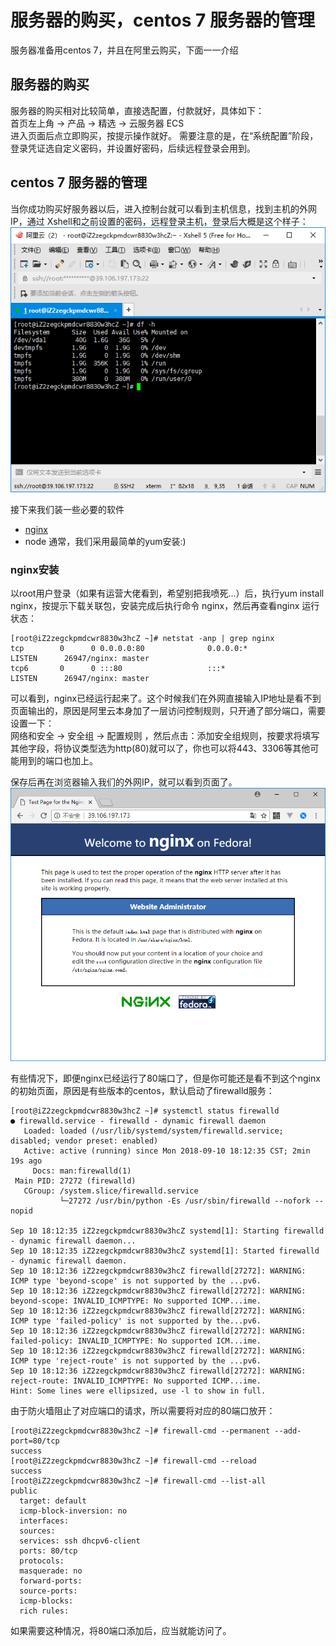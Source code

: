 # 服务器的购买，centos 7 服务器的管理

服务器准备用centos 7，并且在阿里云购买，下面一一介绍
## 服务器的购买
服务器的购买相对比较简单，直接选配置，付款就好，具体如下：  
首页左上角 -> 产品 -> 精选 -> 云服务器 ECS  
进入页面后点立即购买，按提示操作就好。
需要注意的是，在“系统配置”阶段，登录凭证选自定义密码，并设置好密码，后续远程登录会用到。

## centos 7 服务器的管理
当你成功购买好服务器以后，进入控制台就可以看到主机信息，找到主机的外网IP，通过 Xshell和之前设置的密码，远程登录主机，登录后大概是这个样子：
![服务器管理](./images/centos/01.png)  

接下来我们装一些必要的软件
- [nginx](user-content-nginx安装)
- node
通常，我们采用最简单的yum安装:)

### nginx安装
以root用户登录（如果有运营大佬看到，希望别把我喷死...）后，执行yum install nginx，按提示下载关联包，安装完成后执行命令 nginx，然后再查看nginx 运行状态：
```
[root@iZ2zegckpmdcwr8830w3hcZ ~]# netstat -anp | grep nginx
tcp        0      0 0.0.0.0:80              0.0.0.0:*               LISTEN      26947/nginx: master 
tcp6       0      0 :::80                   :::*                    LISTEN      26947/nginx: master 

```
可以看到，nginx已经运行起来了。这个时候我们在外网直接输入IP地址是看不到页面输出的，原因是阿里云本身加了一层访问控制规则，只开通了部分端口，需要设置一下：  
网络和安全 -> 安全组 -> 配置规则 ，然后点击：添加安全组规则，按要求将填写其他字段，将协议类型选为http(80)就可以了，你也可以将443、3306等其他可能用到的端口也加上。

保存后再在浏览器输入我们的外网IP，就可以看到页面了。  
![Nginx 初始页面](./images/centos/02.png) 

有些情况下，即便nginx已经运行了80端口了，但是你可能还是看不到这个nginx的初始页面，原因是有些版本的centos，默认启动了firewalld服务：
```
[root@iZ2zegckpmdcwr8830w3hcZ ~]# systemctl status firewalld
● firewalld.service - firewalld - dynamic firewall daemon
   Loaded: loaded (/usr/lib/systemd/system/firewalld.service; disabled; vendor preset: enabled)
   Active: active (running) since Mon 2018-09-10 18:12:35 CST; 2min 19s ago
     Docs: man:firewalld(1)
 Main PID: 27272 (firewalld)
   CGroup: /system.slice/firewalld.service
           └─27272 /usr/bin/python -Es /usr/sbin/firewalld --nofork --nopid

Sep 10 18:12:35 iZ2zegckpmdcwr8830w3hcZ systemd[1]: Starting firewalld - dynamic firewall daemon...
Sep 10 18:12:35 iZ2zegckpmdcwr8830w3hcZ systemd[1]: Started firewalld - dynamic firewall daemon.
Sep 10 18:12:36 iZ2zegckpmdcwr8830w3hcZ firewalld[27272]: WARNING: ICMP type 'beyond-scope' is not supported by the ...pv6.
Sep 10 18:12:36 iZ2zegckpmdcwr8830w3hcZ firewalld[27272]: WARNING: beyond-scope: INVALID_ICMPTYPE: No supported ICMP...ime.
Sep 10 18:12:36 iZ2zegckpmdcwr8830w3hcZ firewalld[27272]: WARNING: ICMP type 'failed-policy' is not supported by the...pv6.
Sep 10 18:12:36 iZ2zegckpmdcwr8830w3hcZ firewalld[27272]: WARNING: failed-policy: INVALID_ICMPTYPE: No supported ICM...ime.
Sep 10 18:12:36 iZ2zegckpmdcwr8830w3hcZ firewalld[27272]: WARNING: ICMP type 'reject-route' is not supported by the ...pv6.
Sep 10 18:12:36 iZ2zegckpmdcwr8830w3hcZ firewalld[27272]: WARNING: reject-route: INVALID_ICMPTYPE: No supported ICMP...ime.
Hint: Some lines were ellipsized, use -l to show in full.
```
由于防火墙阻止了对应端口的请求，所以需要将对应的80端口放开：
```
[root@iZ2zegckpmdcwr8830w3hcZ ~]# firewall-cmd --permanent --add-port=80/tcp
success
[root@iZ2zegckpmdcwr8830w3hcZ ~]# firewall-cmd --reload
success
[root@iZ2zegckpmdcwr8830w3hcZ ~]# firewall-cmd --list-all
public
  target: default
  icmp-block-inversion: no
  interfaces: 
  sources: 
  services: ssh dhcpv6-client
  ports: 80/tcp
  protocols: 
  masquerade: no
  forward-ports: 
  source-ports: 
  icmp-blocks: 
  rich rules: 
```
如果需要这种情况，将80端口添加后，应当就能访问了。